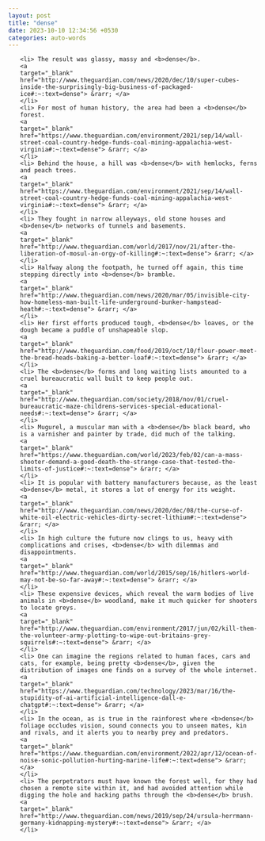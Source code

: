 ```yaml
---
layout: post
title: "dense"
date: 2023-10-10 12:34:56 +0530
categories: auto-words
---
```

<ol>

    <li> The result was glassy, massy and <b>dense</b>.
    <a 
    target="_blank" 
    href="http://www.theguardian.com/news/2020/dec/10/super-cubes-inside-the-surprisingly-big-business-of-packaged-ice#:~:text=dense"> &rarr; </a>
    </li>
    <li> For most of human history, the area had been a <b>dense</b> forest.
    <a 
    target="_blank" 
    href="https://www.theguardian.com/environment/2021/sep/14/wall-street-coal-country-hedge-funds-coal-mining-appalachia-west-virginia#:~:text=dense"> &rarr; </a>
    </li>
    <li> Behind the house, a hill was <b>dense</b> with hemlocks, ferns and peach trees.
    <a 
    target="_blank" 
    href="https://www.theguardian.com/environment/2021/sep/14/wall-street-coal-country-hedge-funds-coal-mining-appalachia-west-virginia#:~:text=dense"> &rarr; </a>
    </li>
    <li> They fought in narrow alleyways, old stone houses and <b>dense</b> networks of tunnels and basements.
    <a 
    target="_blank" 
    href="http://www.theguardian.com/world/2017/nov/21/after-the-liberation-of-mosul-an-orgy-of-killing#:~:text=dense"> &rarr; </a>
    </li>
    <li> Halfway along the footpath, he turned off again, this time stepping directly into <b>dense</b> bramble.
    <a 
    target="_blank" 
    href="http://www.theguardian.com/news/2020/mar/05/invisible-city-how-homeless-man-built-life-underground-bunker-hampstead-heath#:~:text=dense"> &rarr; </a>
    </li>
    <li> Her first efforts produced tough, <b>dense</b> loaves, or the dough became a puddle of unshapeable slop.
    <a 
    target="_blank" 
    href="http://www.theguardian.com/food/2019/oct/10/flour-power-meet-the-bread-heads-baking-a-better-loaf#:~:text=dense"> &rarr; </a>
    </li>
    <li> The <b>dense</b> forms and long waiting lists amounted to a cruel bureaucratic wall built to keep people out.
    <a 
    target="_blank" 
    href="http://www.theguardian.com/society/2018/nov/01/cruel-bureaucratic-maze-childrens-services-special-educational-needs#:~:text=dense"> &rarr; </a>
    </li>
    <li> Mugurel, a muscular man with a <b>dense</b> black beard, who is a varnisher and painter by trade, did much of the talking.
    <a 
    target="_blank" 
    href="https://www.theguardian.com/world/2023/feb/02/can-a-mass-shooter-demand-a-good-death-the-strange-case-that-tested-the-limits-of-justice#:~:text=dense"> &rarr; </a>
    </li>
    <li> It is popular with battery manufacturers because, as the least <b>dense</b> metal, it stores a lot of energy for its weight.
    <a 
    target="_blank" 
    href="http://www.theguardian.com/news/2020/dec/08/the-curse-of-white-oil-electric-vehicles-dirty-secret-lithium#:~:text=dense"> &rarr; </a>
    </li>
    <li> In high culture the future now clings to us, heavy with complications and crises, <b>dense</b> with dilemmas and disappointments.
    <a 
    target="_blank" 
    href="http://www.theguardian.com/world/2015/sep/16/hitlers-world-may-not-be-so-far-away#:~:text=dense"> &rarr; </a>
    </li>
    <li> These expensive devices, which reveal the warm bodies of live animals in <b>dense</b> woodland, make it much quicker for shooters to locate greys.
    <a 
    target="_blank" 
    href="http://www.theguardian.com/environment/2017/jun/02/kill-them-the-volunteer-army-plotting-to-wipe-out-britains-grey-squirrels#:~:text=dense"> &rarr; </a>
    </li>
    <li> One can imagine the regions related to human faces, cars and cats, for example, being pretty <b>dense</b>, given the distribution of images one finds on a survey of the whole internet.
    <a 
    target="_blank" 
    href="https://www.theguardian.com/technology/2023/mar/16/the-stupidity-of-ai-artificial-intelligence-dall-e-chatgpt#:~:text=dense"> &rarr; </a>
    </li>
    <li> In the ocean, as is true in the rainforest where <b>dense</b> foliage occludes vision, sound connects you to unseen mates, kin and rivals, and it alerts you to nearby prey and predators.
    <a 
    target="_blank" 
    href="https://www.theguardian.com/environment/2022/apr/12/ocean-of-noise-sonic-pollution-hurting-marine-life#:~:text=dense"> &rarr; </a>
    </li>
    <li> The perpetrators must have known the forest well, for they had chosen a remote site within it, and had avoided attention while digging the hole and hacking paths through the <b>dense</b> brush.
    <a 
    target="_blank" 
    href="http://www.theguardian.com/news/2019/sep/24/ursula-herrmann-germany-kidnapping-mystery#:~:text=dense"> &rarr; </a>
    </li>